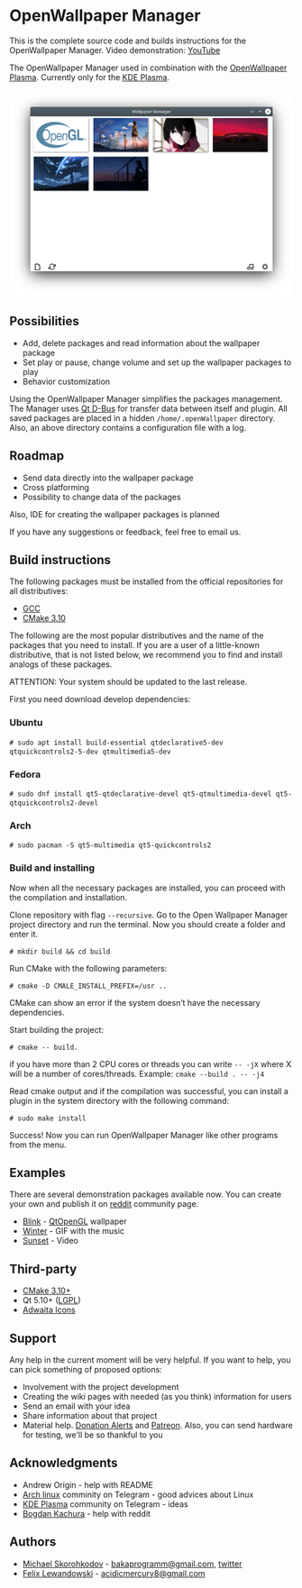 # OpenWallpaper Manager 

This is the complete source code and builds instructions for the OpenWallpaper Manager.
Video demonstration: [YouTube][youtube_manager]

The OpenWallpaper Manager used in combination with the [OpenWallpaper Plasma][wallpaper_plasma_link]. Currently only for the [KDE Plasma][kde_link].

![preview][preview_img]

## Possibilities

* Add, delete packages and read information about the wallpaper package
* Set play or pause, change volume and set up the wallpaper packages to play
* Behavior customization

Using the OpenWallpaper Manager simplifies the packages management. The Manager uses [Qt D-Bus][qt_dbus] for transfer data between itself and plugin. All saved packages are placed in a hidden `/home/.openWallpaper` directory. Also, an above directory contains a configuration file with a log.

## Roadmap

* Send data directly into the wallpaper package
* Cross platforming
* Possibility to change data of the packages

Also, IDE for creating the wallpaper packages is planned

If you have any suggestions or feedback, feel free to email us.

## Build instructions

The following packages must be installed from the official repositories for all distributives:

* [GCC][gcc_link]
* [CMake 3.10][cmake]

The following are the most popular distributives and the name of the packages that you need to install. If you are a user of a little-known distributive, that is not listed below, we recommend you to find and install analogs of these packages.

ATTENTION: Your system should be updated to the last release.
 
First you need download develop dependencies:
 
### Ubuntu

```console
# sudo apt install build-essential qtdeclarative5-dev qtquickcontrols2-5-dev qtmultimedia5-dev
```
### Fedora

```console
# sudo dnf install qt5-qtdeclarative-devel qt5-qtmultimedia-devel qt5-qtquickcontrols2-devel
```
### Arch

```console
# sudo pacman -S qt5-multimedia qt5-quickcontrols2
```

### Build and installing

Now when all the necessary packages are installed, you can proceed with the compilation and installation.

Clone repository with flag `--recursive`. Go to the Open Wallpaper Manager project directory and run the terminal. Now you should create a folder and enter it.

```console
# mkdir build && cd build
```
Run CMake with the following parameters:

```console
# cmake -D CMALE_INSTALL_PREFIX=/usr ..
```
CMake can show an error if the system doesn’t have the necessary dependencies.

Start building the project:

```console
# cmake -- build. 
```
if you have more than 2 CPU cores or threads you can write `-- -jХ` where X will be a number of cores/threads.
Example: `cmake --build . -- -j4` 

Read cmake output and if the compilation was successful, you can install a plugin in the system directory with the following command:

```console
# sudo make install
```
Success! Now you can run OpenWallpaper Manager like other programs from the menu.

## Examples

There are several demonstration packages available now. You can create your own and publish it on [reddit][reddit_link] community page.

* [Blink][blink] - [QtOpenGL][qt_opengl] wallpaper
* [Winter][winter] - GIF with the music
* [Sunset][sunset] - Video

## Third-party

* [CMake 3.10+][cmake]
* Qt 5.10+ ([LGPL](http://doc.qt.io/qt-5/lgpl.html))
* [Adwaita Icons][adwaita_link]

## Support

Any help in the current moment will be very helpful. If you want to help, you can pick something of proposed options:

* Involvement with the project development
* Creating the wiki pages with needed (as you think) information for users
* Send an email with your idea
* Share information about that project
* Material help. [Donation Alerts][donate_link] and [Patreon][patreon_link]. Also, you can send hardware for testing, we'll be so thankful to you

## Acknowledgments

* Andrew Origin - help with README
* [Arch linux][telegram_arch_ru] comminity on Telegram - good advices about Linux
* [KDE Plasma][telegram_kde_ru] community on Telegram - ideas
* [Bogdan Kachura][telegram_bogdan] - help with reddit

## Authors

* [Michael Skorohkodov][michael_gh_link] - bakaprogramm@gmail.com, [twitter][michael_twitter]
* [Felix Lewandowski][felix_gh_link] - acidicmercury8@gmail.com


[//]: # (LINKS)
[cmake]: https://cmake.org/
[wallpaper_plasma_link]: https://github.com/Samsuper12/OpenWallpaper-Plasma
[kde_link]: https://kde.org/plasma-desktop
[qt]: https://www.qt.io/
[qt_opengl]: https://doc.qt.io/qt-5/qopenglfunctions.html
[gcc_link]: https://gcc.gnu.org/
[qt_dbus]: https://doc.qt.io/qt-5/qtdbus-index.html
[preview_img]: docs/preview_gh.png
[adwaita_link]: https://github.com/GNOME/adwaita-icon-theme

[blink]: https://github.com/Samsuper12/Blink
[winter]: https://github.com/Samsuper12/Winter
[sunset]: https://github.com/Samsuper12/Sunset

[donate_link]: https://www.donationalerts.com/r/redbakas
[patreon_link]: https://www.patreon.com/Samsuris
[michael_twitter]: https://twitter.com/Samsuris4
[michael_gh_link]: https://github.com/Samsuper12
[felix_gh_link]: https://github.com/acidicMercury8
[reddit_link]: https://www.reddit.com/r/OpenWallpaper/

[telegram_arch_ru]: https://t.me/ArchLinuxChatRU
[telegram_kde_ru]: https://t.me/kde_ru
[telegram_bogdan]: https://t.me/desu_pair
[youtube_manager]: https://youtu.be/W6t2PojD7X4
